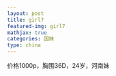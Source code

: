 ```yaml
---
layout: post
title: girl7
featured-img: girl7
mathjax: true
categories: 国妹
type: china
---
```


价格1000p，胸围36D，24岁，河南妹